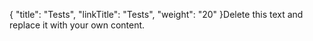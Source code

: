 {
    "title": "Tests",
    "linkTitle": "Tests",
    "weight": "20"
}Delete this text and replace it with your own content.
